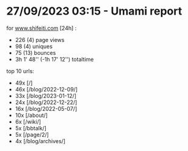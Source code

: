 # 27/09/2023 03:15 - Umami report
for www.shifeiti.com [24h] :

 - 226 (4) page views
 - 98 (4) uniques
 - 75 (13) bounces
 - 3h 1' 48'' (-1h 17' 12'') totaltime


top 10 urls:
 - 49x [/]
 - 46x [/blog/2022-12-09/]
 - 33x [/blog/2023-01-12/]
 - 24x [/blog/2022-12-22/]
 - 16x [/blog/2022-05-07/]
 - 10x [/about/]
 - 6x [/wiki/]
 - 5x [/bbtalk/]
 - 5x [/page/2/]
 - 4x [/blog/archives/]


